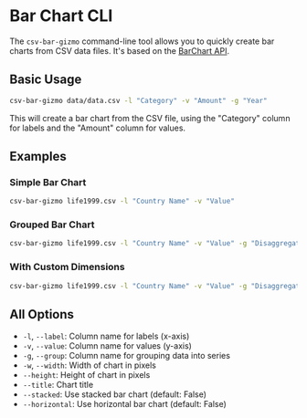 # Bar Chart CLI

The `csv-bar-gizmo` command-line tool allows you to quickly create bar charts from CSV data files. It's based on the [BarChart API](../api/bars.md).

## Basic Usage

```bash
csv-bar-gizmo data/data.csv -l "Category" -v "Amount" -g "Year"
```

This will create a bar chart from the CSV file, using the "Category" column for labels and the "Amount" column for values.

## Examples

### Simple Bar Chart

```bash
csv-bar-gizmo life1999.csv -l "Country Name" -v "Value"
```

### Grouped Bar Chart

```bash
csv-bar-gizmo life1999.csv -l "Country Name" -v "Value" -g "Disaggregation"
```

### With Custom Dimensions

```bash
csv-bar-gizmo life1999.csv -l "Country Name" -v "Value" -g "Disaggregation" --width 800 --height 600
```

## All Options

- `-l`, `--label`: Column name for labels (x-axis)
- `-v`, `--value`: Column name for values (y-axis)
- `-g`, `--group`: Column name for grouping data into series
- `-w`, `--width`: Width of chart in pixels
- `--height`: Height of chart in pixels
- `--title`: Chart title
- `--stacked`: Use stacked bar chart (default: False)
- `--horizontal`: Use horizontal bar chart (default: False)
